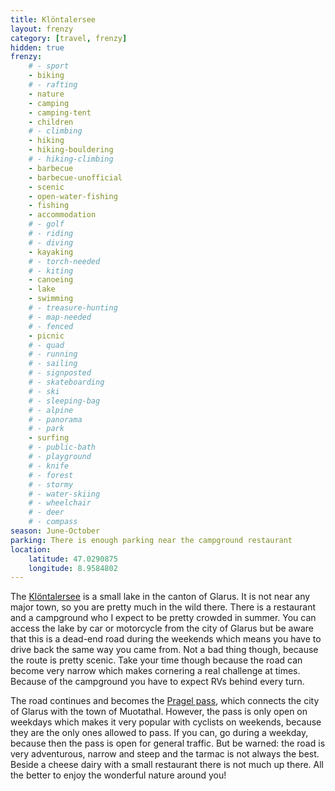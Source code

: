 ```yaml
---
title: Klöntalersee
layout: frenzy
category: [travel, frenzy]
hidden: true
frenzy:
    # - sport
    - biking
    # - rafting
    - nature
    - camping
    - camping-tent
    - children
    # - climbing
    - hiking
    - hiking-bouldering
    # - hiking-climbing
    - barbecue
    - barbecue-unofficial
    - scenic
    - open-water-fishing
    - fishing
    - accommodation
    # - golf
    # - riding
    # - diving
    - kayaking
    # - torch-needed
    # - kiting
    - canoeing
    - lake
    - swimming
    # - treasure-hunting
    # - map-needed
    # - fenced
    - picnic
    # - quad
    # - running
    # - sailing
    # - signposted
    # - skateboarding
    # - ski
    # - sleeping-bag
    # - alpine
    # - panorama
    # - park
    - surfing
    # - public-bath
    # - playground
    # - knife
    # - forest
    # - stormy
    # - water-skiing
    # - wheelchair
    # - deer
    # - compass
season: June-October
parking: There is enough parking near the campground restaurant
location:
    latitude: 47.0290875
    longitude: 8.9584802
---
```


The [Klöntalersee](https://www.kloental.com/) is a small lake in the canton of Glarus. It is not near any major town, so you are pretty much in the wild there. There is a restaurant and a campground who I expect to be pretty crowded in summer. You can access the lake by car or motorcycle from the city of Glarus but be aware that this is a dead-end road during the weekends which means you have to drive back the same way you came from. Not a bad thing though, because the route is pretty scenic. Take your time though because the road can become very narrow which makes cornering a real challenge at times. Because of the campground you have to expect RVs behind every turn.

The road continues and becomes the [Pragel pass](https://www.alpen-paesse.ch/de/alpenpaesse/pragelpass/), which connects the city of Glarus with the town of Muotathal. However, the pass is only open on weekdays which makes it very popular with cyclists on weekends, because they are the only ones allowed to pass. If you can, go during a weekday, because then the pass is open for general traffic. But be warned: the road is very adventurous, narrow and steep and the tarmac is not always the best. Beside a cheese dairy with a small restaurant there is not much up there. All the better to enjoy the wonderful nature around you!